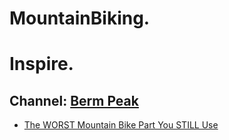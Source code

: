 # MountainBiking.
# Inspire.
## Channel: [Berm Peak](https://www.youtube.com/@SethsBikeHacks)
- [The WORST Mountain Bike Part You STILL Use](https://youtu.be/vL1gXXba0Kk)
